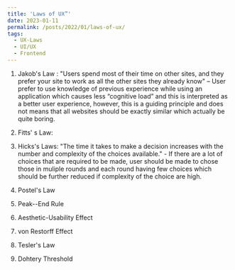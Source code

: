 ```yaml
---
title: 'Laws of UX”'
date: 2023-01-11
permalink: /posts/2022/01/laws-of-ux/
tags:
  - UX-Laws
  - UI/UX
  - Frontend
---
```


1. Jakob's Law : "Users spend most of their time on other sites, and they prefer your site to work as all the other sites they already know" – User prefer to use knowledge of previous experience while using an application which causes less “cognitive load” and this is interpreted as a better user experience, however, this is a guiding principle and does not means that all websites should be exactly similar which actually be quite boring.

2. Fitts' s Law: 

3. Hicks's Laws: "The time it takes to make a decision increases with the number and complexity of the choices available." -  If there are a lot of choices that are required to be made, user should be made to chose those in muliple rounds and each round having few choices which should be further reduced if complexity of the choice are high.

5. Postel's Law

6. Peak--End Rule

7. Aesthetic-Usability Effect

8. von Restorff Effect

9. Tesler's Law

10. Dohtery Threshold



